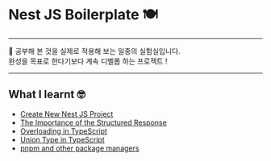 # Nest JS Boilerplate 🍽️
---

📝 공부해 본 것을 실제로 적용해 보는 일종의 실험실입니다.
<br>
완성을 목표로 한다기보다 계속 디벨롭 하는 프로젝트 !

---
## What I learnt 🤓
- [Create New Nest JS Project](https://www.notion.so/cone-s-page/Nest-Project-a59617e4647b498ab6f3cd3cfde8fbe6)
- [The Importance of the Structured Response](https://www.notion.so/cone-s-page/ResponseEntity-e8179bddc2d743c1a6839741b2956eb1?pvs=4)
- [Overloading in TypeScript](https://www.notion.so/cone-s-page/TypeScript-Overloading-3cbb6271a4914414b620e9412a654eaf?pvs=4)
- [Union Type in TypeScript](https://www.notion.so/cone-s-page/TypeScript-Union-Type-347694555ea146a7a20b22d2f03a222d)
- [pnpm and other package managers](https://www.notion.so/cone-s-page/pnpm-adb386f5ca7645b9a786223e8b1d6564)
